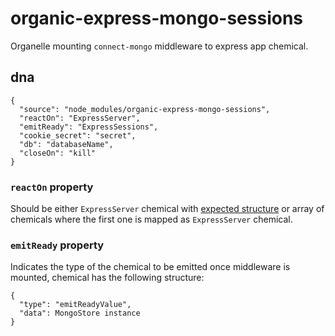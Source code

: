 # organic-express-mongo-sessions

Organelle mounting `connect-mongo` middleware to express app chemical.

## dna

    {
      "source": "node_modules/organic-express-mongo-sessions",
      "reactOn": "ExpressServer",
      "emitReady": "ExpressSessions",
      "cookie_secret": "secret",
      "db": "databaseName",
      "closeOn": "kill"
    }

### `reactOn` property

Should be either `ExpressServer` chemical with [expected structure](https://github.com/outbounder/organic-express-server#emitready-chemical) or array of chemicals where the first one is mapped as `ExpressServer` chemical.

### `emitReady` property

Indicates the type of the chemical to be emitted once middleware is mounted, chemical has the following structure:

    {
      "type": "emitReadyValue",
      "data": MongoStore instance
    }